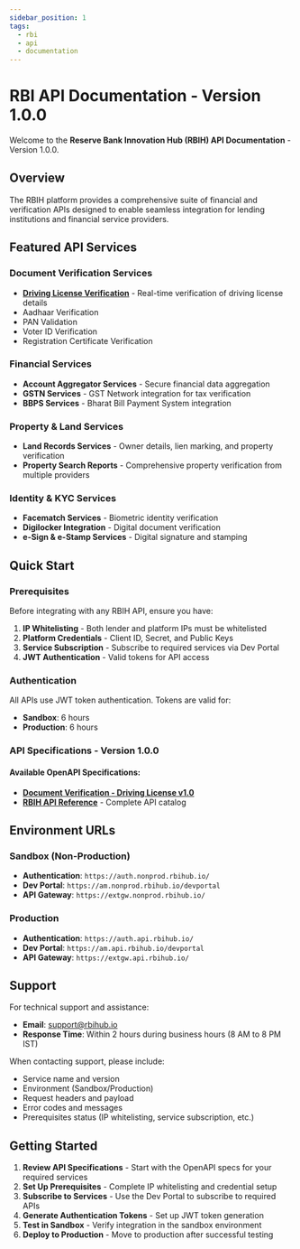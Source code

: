 ```yaml
---
sidebar_position: 1
tags:
  - rbi
  - api
  - documentation
---
```


# RBI API Documentation - Version 1.0.0

Welcome to the **Reserve Bank Innovation Hub (RBIH) API Documentation** - Version 1.0.0.

## Overview

The RBIH platform provides a comprehensive suite of financial and verification APIs designed to enable seamless integration for lending institutions and financial service providers.

## Featured API Services

### Document Verification Services
- **[Driving License Verification](/versioned_specs/version-1.0.0/document-verification-dl-v1.0.yaml)** - Real-time verification of driving license details
- Aadhaar Verification
- PAN Validation  
- Voter ID Verification
- Registration Certificate Verification

### Financial Services
- **Account Aggregator Services** - Secure financial data aggregation
- **GSTN Services** - GST Network integration for tax verification
- **BBPS Services** - Bharat Bill Payment System integration

### Property & Land Services
- **Land Records Services** - Owner details, lien marking, and property verification
- **Property Search Reports** - Comprehensive property verification from multiple providers

### Identity & KYC Services
- **Facematch Services** - Biometric identity verification
- **Digilocker Integration** - Digital document verification
- **e-Sign & e-Stamp Services** - Digital signature and stamping

## Quick Start

### Prerequisites
Before integrating with any RBIH API, ensure you have:

1. **IP Whitelisting** - Both lender and platform IPs must be whitelisted
2. **Platform Credentials** - Client ID, Secret, and Public Keys
3. **Service Subscription** - Subscribe to required services via Dev Portal
4. **JWT Authentication** - Valid tokens for API access

### Authentication
All APIs use JWT token authentication. Tokens are valid for:
- **Sandbox**: 6 hours
- **Production**: 6 hours

### API Specifications - Version 1.0.0

#### Available OpenAPI Specifications:
- **[Document Verification - Driving License v1.0](/versioned_specs/version-1.0.0/document-verification-dl-v1.0.yaml)**
- **[RBIH API Reference](/docs/rbih-apis)** - Complete API catalog

## Environment URLs

### Sandbox (Non-Production)
- **Authentication**: `https://auth.nonprod.rbihub.io/`
- **Dev Portal**: `https://am.nonprod.rbihub.io/devportal`
- **API Gateway**: `https://extgw.nonprod.rbihub.io/`

### Production
- **Authentication**: `https://auth.api.rbihub.io/`
- **Dev Portal**: `https://am.api.rbihub.io/devportal`
- **API Gateway**: `https://extgw.api.rbihub.io/`

## Support

For technical support and assistance:
- **Email**: support@rbihub.io
- **Response Time**: Within 2 hours during business hours (8 AM to 8 PM IST)

When contacting support, please include:
- Service name and version
- Environment (Sandbox/Production)
- Request headers and payload
- Error codes and messages
- Prerequisites status (IP whitelisting, service subscription, etc.)

## Getting Started

1. **Review API Specifications** - Start with the OpenAPI specs for your required services
2. **Set Up Prerequisites** - Complete IP whitelisting and credential setup
3. **Subscribe to Services** - Use the Dev Portal to subscribe to required APIs
4. **Generate Authentication Tokens** - Set up JWT token generation
5. **Test in Sandbox** - Verify integration in the sandbox environment
6. **Deploy to Production** - Move to production after successful testing
